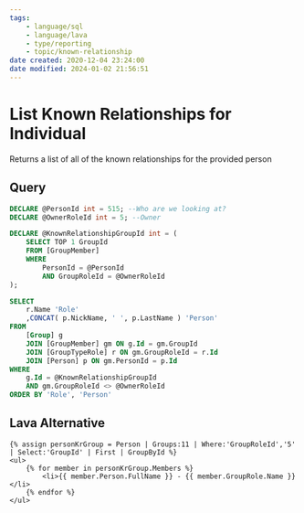 ```yaml
---
tags:
    - language/sql
    - language/lava
    - type/reporting
    - topic/known-relationship
date created: 2020-12-04 23:24:00
date modified: 2024-01-02 21:56:51
---
```


# List Known Relationships for Individual

Returns a list of all of the known relationships for the provided person

## Query

```sql
DECLARE @PersonId int = 515; --Who are we looking at?
DECLARE @OwnerRoleId int = 5; --Owner

DECLARE @KnownRelationshipGroupId int = (
    SELECT TOP 1 GroupId
    FROM [GroupMember]
    WHERE
        PersonId = @PersonId
        AND GroupRoleId = @OwnerRoleId
);

SELECT
    r.Name 'Role'
    ,CONCAT( p.NickName, ' ', p.LastName ) 'Person'
FROM
    [Group] g
    JOIN [GroupMember] gm ON g.Id = gm.GroupId
    JOIN [GroupTypeRole] r ON gm.GroupRoleId = r.Id
    JOIN [Person] p ON gm.PersonId = p.Id
WHERE
    g.Id = @KnownRelationshipGroupId
    AND gm.GroupRoleId <> @OwnerRoleId
ORDER BY 'Role', 'Person'
```

## Lava Alternative

```liquid
{% assign personKrGroup = Person | Groups:11 | Where:'GroupRoleId','5' | Select:'GroupId' | First | GroupById %}
<ul>
    {% for member in personKrGroup.Members %}
        <li>{{ member.Person.FullName }} - {{ member.GroupRole.Name }}</li>
    {% endfor %}
</ul>
```
